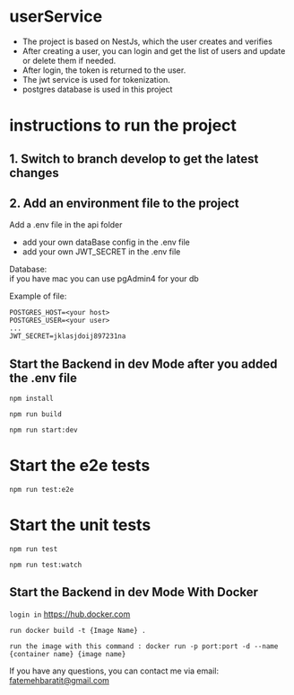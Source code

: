 # userService
- The project is based on NestJs, which the user creates and verifies
- After creating a user, you can login and get the list of users and update or delete them if needed.
- After login, the token is returned to the user.
- The jwt service is used for tokenization.
- postgres database is used in this project

# instructions to run the project
## 1. Switch to branch develop to get the latest changes
## 2. Add an environment file to the project
Add a .env file in the api folder
- add your own dataBase config in the .env file
- add your own JWT_SECRET in the .env file


Database:  
if you have mac you can use pgAdmin4 for your db

Example of file:

    POSTGRES_HOST=<your host>  
    POSTGRES_USER=<your user>
    ...
    JWT_SECRET=jklasjdoij897231na

## Start the Backend in dev Mode after you added the .env file
`npm install`  

`npm run build`

`npm run start:dev`  

# Start the e2e tests 
`npm run test:e2e`

# Start the unit tests
`npm run test`

`npm run test:watch`

## Start the Backend in dev Mode With Docker
`login in` https://hub.docker.com

`run docker build -t {Image Name} .`  

`run the image with this command : docker run -p port:port -d --name {container name} {image name} `

If you have any questions, you can contact me via email: fatemehbaratit@gmail.com